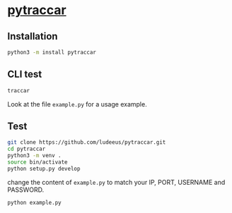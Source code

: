 # [pytraccar](https://pypi.org/project/pytraccar/)


## Installation

```bash
python3 -m install pytraccar
```

## CLI test

```bash
traccar
```

Look at the file `example.py` for a usage example.


## Test

```bash
git clone https://github.com/ludeeus/pytraccar.git
cd pytraccar
python3 -m venv .
source bin/activate
python setup.py develop
```

change the content of `example.py` to match your IP, PORT, USERNAME and PASSWORD.

```bash
python example.py
```